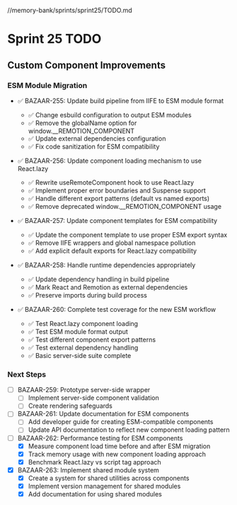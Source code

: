//memory-bank/sprints/sprint25/TODO.md
# Sprint 25 TODO

## Custom Component Improvements

### ESM Module Migration

- ✅ BAZAAR-255: Update build pipeline from IIFE to ESM module format
  - ✅ Change esbuild configuration to output ESM modules
  - ✅ Remove the globalName option for window.__REMOTION_COMPONENT
  - ✅ Update external dependencies configuration
  - ✅ Fix code sanitization for ESM compatibility

- ✅ BAZAAR-256: Update component loading mechanism to use React.lazy
  - ✅ Rewrite useRemoteComponent hook to use React.lazy 
  - ✅ Implement proper error boundaries and Suspense support
  - ✅ Handle different export patterns (default vs named exports)
  - ✅ Remove deprecated window.__REMOTION_COMPONENT usage

- ✅ BAZAAR-257: Update component templates for ESM compatibility
  - ✅ Update the component template to use proper ESM export syntax
  - ✅ Remove IIFE wrappers and global namespace pollution
  - ✅ Add explicit default exports for React.lazy compatibility

- ✅ BAZAAR-258: Handle runtime dependencies appropriately
  - ✅ Update dependency handling in build pipeline
  - ✅ Mark React and Remotion as external dependencies
  - ✅ Preserve imports during build process

- ✅ BAZAAR-260: Complete test coverage for the new ESM workflow
  - ✅ Test React.lazy component loading
  - ✅ Test ESM module format output
  - ✅ Test different component export patterns
  - ✅ Test external dependency handling
  - ✅ Basic server-side suite complete

### Next Steps

- [ ] BAZAAR-259: Prototype server-side wrapper
  - [ ] Implement server-side component validation
  - [ ] Create rendering safeguards

- [ ] BAZAAR-261: Update documentation for ESM components
  - [ ] Add developer guide for creating ESM-compatible components
  - [ ] Update API documentation to reflect new component loading pattern

- [ ] BAZAAR-262: Performance testing for ESM components
  - [x] Measure component load time before and after ESM migration
  - [x] Track memory usage with new component loading approach
  - [x] Benchmark React.lazy vs script tag approach

- [x] BAZAAR-263: Implement shared module system
  - [x] Create a system for shared utilities across components
  - [x] Implement version management for shared modules
  - [x] Add documentation for using shared modules

